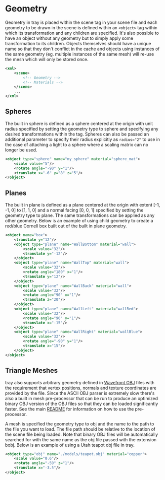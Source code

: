 Geometry
===
Geometry in tray is placed within the scene tag in your scene file and each geometry
to be drawn in the scene is defined within an `<object>` tag within which its transformation and any children are specified. It's also possible to have an object without any geometry but to simply apply some transformation to its children. Objects themselves should have a unique name so that they don't conflict in the cache and objects using instances of the same geometry (eg. multiple instances of the same mesh) will re-use the mesh which will only be stored once.
```XML
<xml>
	<scene>
		<!-- Geometry -->
		<!-- Materials -->
	</scene>
    ...	
</xml>
```

Spheres
---
The built in sphere is defined as a sphere centered at the origin with unit radius specified by setting the geometry type to sphere and specifying any desired transformations within the tag. Spheres can also be passed an additional parameter to specify their radius explicitly as `radius="2"` to use in the case of attaching a light to a sphere where a scaling matrix can no longer be used.
```XML
<object type="sphere" name="my_sphere" material="sphere_mat">
	<scale value="5"/>
    <rotate angle="-90" y="1"/>
	<translate x="-6" y="8" z="5"/>
</object>
```

Planes
---
The built in plane is defined as a plane centered at the origin with extent [-1, -1, 0] to [1, 1, 0] and a normal facing [0, 0, 1] specified by setting the geometry type to plane. The same transformations can be applied as any other geometry. Below is an example of using child geometry to create a red/blue Cornell box built out of the built in plane geometry.
```XML
<object name="box">
	<translate y="12"/>
	<object type="plane" name="WallBottom" material="wall">
		<scale value="32"/>
		<translate y="-12"/>
	</object>
	<object type="plane" name="WallTop" material="wall">
		<scale value="32"/>
		<rotate angle="180" x="1"/>
		<translate y="12"/>
	</object>
	<object type="plane" name="WallBack" material="wall">
		<scale value="32"/>
		<rotate angle="90" x="1"/>
		<translate z="20"/>
	</object>
	<object type="plane" name="WallLeft" material="wallRed">
		<scale value="32"/>
		<rotate angle="90" y="1"/>
		<translate x="-15"/>
	</object>
	<object type="plane" name="WallRight" material="wallBlue">
		<scale value="32"/>
		<rotate angle="-90" y="1"/>
		<translate x="15"/>
	</object>
</object>
```

Triangle Meshes
---
tray also supports arbitrary geometry defined in [Wavefront OBJ](https://en.wikipedia.org/wiki/Wavefront_OBJ) files with the requirement that vertex positions, normals and texture coordinates are provided by the file. Since the ASCII OBJ parser is extremely slow there's also a built in mesh pre-processor that can be run to produce an optimized binary OBJ version of the OBJ files so that they can be loaded significantly faster. See the main [README](../README.md) for information on how to use the pre-processor.

A mesh is specified the geometry type to obj and the name to the path to the file you want to load. The file path should be relative to the location of the scene file being loaded. Note that binary OBJ files will be automatically searched for with the same name as the obj file passed with the extension bobj. Below is an example of using a Utah teapot obj file in tray.
```XML
<object type="obj" name="./models/teapot.obj" material="copper">
	<scale value="0.6"/>
	<rotate angle="-50" z="1"/>
	<translate x="-3.5"/>
</object>
```

